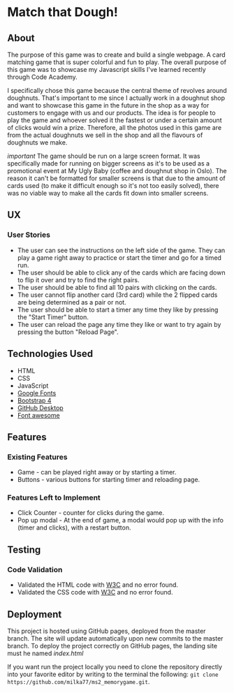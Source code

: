 # Match that Dough!

## About

The purpose of this game was to create and build a single webpage. A card matching game that is super colorful and fun to play. The overall purpose of this game was to showcase my Javascript skills I've learned recently through Code Academy. 

I specifically chose this game because the central theme of revolves around doughnuts. That's important to me since I actually work in a doughnut shop and want to showcase this game in the future in the shop as a way for customers to engage with us and our products. The idea is for people to play the game and whoever solved it the fastest or under a certain amount of clicks would win a prize.
Therefore, all the photos used in this game are from the actual doughnuts we sell in the shop and all the flavours of doughnuts we make.

*important* 
The game should be run on a large screen format. It was specifically made for running on bigger screens as it's to be used as a promotional event at My Ugly Baby (coffee and doughnut shop in Oslo).
The reason it can't be formatted for smaller screens is that due to the amount of cards used (to make it difficult enough so it's not too easily solved),
there was no viable way to make all the cards fit down into smaller screens. 

## UX

### User Stories
* The user can see the instructions on the left side of the game. They can play a game right away to practice or start the timer and go for a timed run. 
* The user should be able to click any of the cards which are facing down to flip it over and try to find the right pairs. 
* The user should be able to find all 10 pairs with clicking on the cards.
* The user cannot flip another card (3rd card) while the 2 flipped cards are being determined as a pair or not. 
* The user should be able to start a timer any time they like by pressing the "Start Timer" button.
* The user can reload the page any time they like or want to try again by pressing the button "Reload Page".


## Technologies Used
* HTML
* CSS
* JavaScript
* [Google Fonts](https://fonts.google.com)
* [Bootstrap 4](https://getbootstrap.com/)
* [GitHub Desktop](https://desktop.github.com/)
* [Font awesome](https://fontawesome.com/)

## Features
### Existing Features
* Game - can be played right away or by starting a timer. 
* Buttons - various buttons for starting timer and reloading page.

### Features Left to Implement
* Click Counter - counter for clicks during the game.
* Pop up modal - At the end of game, a modal would pop up with the info (timer and clicks), with a restart button.



## Testing





### Code Validation
* Validated the HTML code with [W3C](https://validator.w3.org/#validate_by_input) and no error found.
* Validated the CSS code with [W3C](https://jigsaw.w3.org/css-validator/#validate_by_input) and no error found.

## Deployment
This project is hosted using GitHub pages, deployed from the master branch. The site will update automatically upon new commits to the master branch. To deploy the project correctly on GitHub pages, the landing site must he named *index.html*

If you want run the project locally you need to clone the repository directly into your favorite editor by writing to the terminal the following: `git clone https://github.com/milka77/ms2_memorygame.git`.


